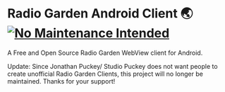 # Radio Garden Android Client 🌏 [![No Maintenance Intended](http://unmaintained.tech/badge.svg)](http://unmaintained.tech/)
A Free and Open Source Radio Garden WebView client for Android.

Update: Since Jonathan Puckey/ Studio Puckey does not want people to create unofficial Radio Garden Clients, this project will no longer be maintained. Thanks for your support!
